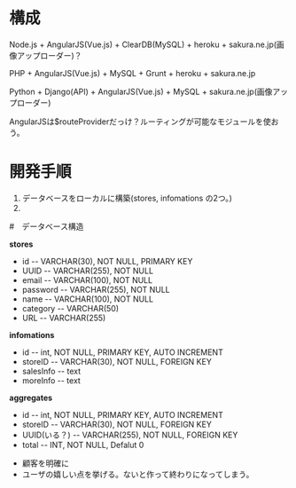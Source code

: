 # 構成

Node.js + AngularJS(Vue.js) + ClearDB(MySQL) + heroku + sakura.ne.jp(画像アップローダー)？

PHP + AngularJS(Vue.js) + MySQL + Grunt + heroku + sakura.ne.jp

Python + Django(API) + AngularJS(Vue.js) + MySQL + sakura.ne.jp(画像アップローダー)



AngularJSは$routeProviderだっけ？ルーティングが可能なモジュールを使おう。

# 開発手順

1. データベースをローカルに構築(stores, infomations の2つ。)
1.

#　データベース構造

**stores**

- id
-- VARCHAR(30), NOT NULL, PRIMARY KEY
- UUID
-- VARCHAR(255), NOT NULL
- email
-- VARCHAR(100), NOT NULL
- password
-- VARCHAR(255), NOT NULL
- name
-- VARCHAR(100), NOT NULL
- category
-- VARCHAR(50)
- URL
-- VARCHAR(255)

**infomations**

- id
-- int, NOT NULL, PRIMARY KEY, AUTO INCREMENT
- storeID
-- VARCHAR(30), NOT NULL, FOREIGN KEY
- salesInfo
-- text
- moreInfo
-- text

**aggregates**

- id
-- int, NOT NULL, PRIMARY KEY, AUTO INCREMENT
- storeID
-- VARCHAR(30), NOT NULL, FOREIGN KEY
- UUID(いる？)
-- VARCHAR(255), NOT NULL, FOREIGN KEY
- total
-- INT, NOT NULL, Defalut 0



<!--

# 流れ

1. 店舗はログイン画面にアクセス
1. 未登録なら新規登録ボタンを押下、登録済みならIDとパスワードを入力してログインボタンを押下。
1. [ここで登録が完了する]

[ここから未登録店舗]

1. メールアドレスとパスワードを入力
1. 確認メールを送信。
1. 【？】アクセスがあれば認証完了。同ページにリンクを載っけるか、自動リダイレクト
1. 登録済み店舗の流れに合流

[ここから登録済み店舗]

1. その店舗のセールス情報が0なら即編集ページに飛ぶ
1. (続き) さらに、登録情報(店舗名、カテゴリ公式サイトURL)が未登録なら、入力フォームの上部に「店舗名」、「カテゴリ」、「サイトURL」の入力が追加された状態で表示
1. 詳細情報のフォームに

 -->


- 顧客を明確に
- ユーザの嬉しい点を挙げる。ないと作って終わりになってしまう。

